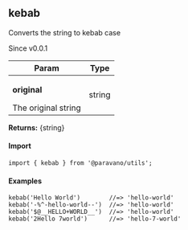<h2>kebab</h2>
<p>Converts the string to kebab case</p>
<p>Since v0.0.1</p>
<table>
      <thead>
      <tr>
        <th>Param</th>
        <th>Type</th></tr>
      </thead>
      <tbody><tr><td><p><b>original</b></p>The original string</td><td>string</td></tr></tbody>
    </table><p><b>Returns:</b> {string}</p>
<h4>Import</h4>

```
import { kebab } from '@paravano/utils';
```

  <h4>Examples</h4>




```
kebab('Hello World')        //=> 'hello-world'
kebab('-%^-hello-world--')  //=> 'hello-world'
kebab('$@__HELLO+WORLD__')  //=> 'hello-world'
kebab('2Hello 7world')      //=> 'hello-7-world'
```


